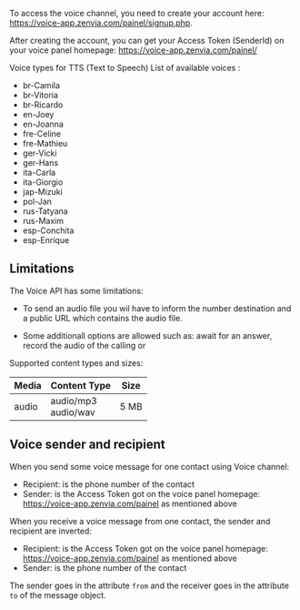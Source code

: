 To access  the voice channel, you need to create your account here:
https://voice-app.zenvia.com/painel/signup.php. 

After creating  the account, you can get your Access Token (SenderId) on your voice panel homepage: https://voice-app.zenvia.com/painel/



Voice types for TTS (Text to Speech)
List of available voices :
* br-Camila
* br-Vitoria
* br-Ricardo
* en-Joey
* en-Joanna
* fre-Celine
* fre-Mathieu
* ger-Vicki
* ger-Hans
* ita-Carla
* ita-Giorgio
* jap-Mizuki
* pol-Jan
* rus-Tatyana
* rus-Maxim
* esp-Conchita
* esp-Enrique

## Limitations

The Voice API has some limitations:

* To send an audio file you wil have to inform the number destination and a public URL which contains the audio file.

* Some additionall options are allowed such as: await for an answer, record the audio of the calling or  

Supported content types and sizes:

| Media | Content Type | Size |
|---|---|---|
| audio | audio/mp3<br>audio/wav | 5&nbsp;MB |

## Voice sender and recipient

When you send some voice message for one contact using Voice channel:

* Recipient: is the phone number of the contact
* Sender: is the Access Token got on the voice panel homepage: https://voice-app.zenvia.com/painel as mentioned above

When you receive a voice message from one contact, the sender and recipient are inverted:

* Recipient: is the Access Token got on the voice panel homepage: https://voice-app.zenvia.com/painel as mentioned above
* Sender: is the phone number of the contact

The sender goes in the attribute `from` and the receiver goes in the attribute `to` of the message object.